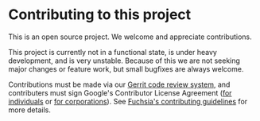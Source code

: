 # Contributing to this project

This is an open source project. We welcome and appreciate contributions.

This project is currently not in a functional state, is under heavy development, and is very
unstable. Because of this we are not seeking major changes or feature work, but small
bugfixes are always welcome.

Contributions must be made via our
[Gerrit code review system](https://fuchsia-review.googlesource.com/),
and contributers must sign Google's Contributor License Agreement
([for individuals](https://cla.developers.google.com/about/google-individual?csw=1)
or [for corporations](https://cla.developers.google.com/about/google-corporate?csw=1)).
See [Fuchsia's contributing guidelines](https://fuchsia.googlesource.com/fuchsia/+/master/CONTRIBUTING.md)
for more details.
